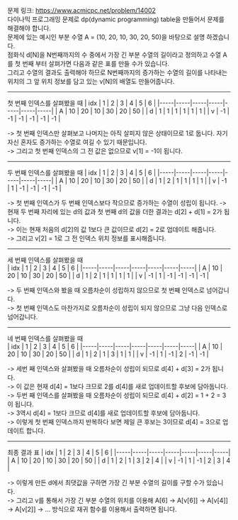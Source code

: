 문제 링크: https://www.acmicpc.net/problem/14002  
다이나믹 프로그래밍 문제로 dp(dynamic programming) table을 만들어서 문제를 해결해야 합니다.  
문제에 있는 예시인 부분 수열 A = (10, 20, 10, 30, 20, 50)을 바탕으로 설명 하겠습니다.  
점화식 d[N]을 N번째까지의 수 중에서 가장 긴 부분 수열의 길이라고 정의하고 수열 A를 첫 번째 부터 살펴가면 다음과 같은 표를 만들 수가 있습니다.  
그리고 수열의 결과도 출력해야 하므로 N번째까지의 증가하는 수열의 길이를 나타내는 위치의 그 앞 위치 정보를 담고 있는 v[N]의 배열도 만들어줍니다.  
- - -
첫 번째 인덱스를 살펴봤을 때
| idx | 1 | 2 | 3 | 4 | 5 | 6 |
|-----|-----|-----|-----|-----|-----|-----|
| A | 10 | 20 | 10 | 30 | 20 | 50 |
| d | 1 | 1 | 1 | 1 | 1 | 1 |
| v | -1 | -1 | -1 | -1 | -1 | -1 |

-> 첫 번째 인덱스만 살펴보고 나머지는 아직 살피지 않은 상태이므로 1로 둡니다. 자기 자신 혼자도 증가하는 수열로 여길 수 있기 때문입니다.  
-> 그리고 첫 번째 인덱스의 그 전 값은 없으므로 v[1] = -1이 됩니다.  
- - -
두 번째 인덱스를 살펴봤을 때
| idx | 1 | 2 | 3 | 4 | 5 | 6 |
|-----|-----|-----|-----|-----|-----|-----|
| A | 10 | 20 | 10 | 30 | 20 | 50 |
| d | 1 | 2 | 1 | 1 | 1 | 1 |
| v | -1 | 1 | -1 | -1 | -1 | -1 |

-> 첫 번째 인덱스가 두 번째 인덱스보다 작으므로 증가하는 수열이 성립이 됩니다. 
-> 현재 두 번째 자리에 있는 d의 값과 첫 번째 d의 값을 더한 결과는 d[2] + d[1] = 2가 됩니다.  
-> 이는 현재 처음의 d[2]의 값 1보다 큰 값이므로 d[2] = 2로 업데이트 해줍니다.  
-> 그리고 v[2] = 1로 그 전 인덱스 위치 정보를 표시해줍니다.  
- - -
세 번째 인덱스를 살펴봤을 때  
| idx | 1 | 2 | 3 | 4 | 5 | 6 |
|-----|-----|-----|-----|-----|-----|-----|
| A | 10 | 20 | 10 | 30 | 20 | 50 |
| d | 1 | 2 | 1 | 1 | 1 | 1 |
| v | -1 | 1 | -1 | -1 | -1 | -1 |

-> 두 번째 인덱스와 봤을 때 오름차순이 성립하지 않으므로 첫 번째 인덱스로 넘어갑니다.  
-> 첫 번째 인덱스도 마찬가지로 오름차순이 성립이 되지 않으므로 그냥 다음 인덱스로 넘어갑니다.  
- - -
네 번째 인덱스를 살펴봤을 때  
| idx | 1 | 2 | 3 | 4 | 5 | 6 |
|-----|-----|-----|-----|-----|-----|-----|
| A | 10 | 20 | 10 | 30 | 20 | 50 |
| d | 1 | 2 | 1 | 3 | 1 | 1 |
| v | -1 | 1 | -1 | 2 | -1 | -1 |

-> 세번 째 인덱스와 살펴봤을 때 오름차순이 성립이 되므로 d[4] + d[3] = 2가 됩니다.  
-> 이 값은 현재 d[4] = 1보다 크므로 2를 d[4]를 새로 업데이트할 후보에 담아둡니다.  
-> 두번 째 인덱스를 살펴봤을 때 오름차순이 성립이 되므로 d[4] + d[2] = 1 + 2 = 3이 됩니다.  
-> 3역시 d[4] = 1보다 크므로 d[4]를 새로 업데이트할 후보에 담아둡니다.  
-> 이렇게 첫 번째 인덱스까지 반복하다 보면 제일 큰 후보는 3이므로 d[4] = 3으로 업데이트 합니다.  
- - -
최종 결과 표
| idx | 1 | 2 | 3 | 4 | 5 | 6 |
|-----|-----|-----|-----|-----|-----|-----|
| A | 10 | 20 | 10 | 30 | 20 | 50 |
| d | 1 | 2 | 1 | 3 | 2 | 4 |
| v | -1 | 1 | -1 | 2 | 3 | 4 |

-> 이렇게 만든 d에서 최댓값을 구하면 가장 긴 부분 수열의 길이를 구할 수가 있습니다.  
-> 그리고 v를 통해서 가장 긴 부분 수열의 위치를 이용해 A[6] -> A[v[6]] -> A[v[4]] -> A[v[2]] -> ... 방식으로 재귀 함수를 이용해서 출력하면 됩니다.  